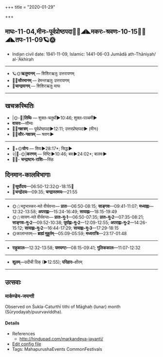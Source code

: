 +++
title = "2020-01-29"

+++
## माघः-11-04,मीनः-पूर्वप्रोष्ठपदा🌛🌌◢◣मकरः-श्रवणः-10-15🌌🌞◢◣तपः-11-09🪐🌞
- Indian civil date: 1941-11-09, Islamic: 1441-06-03 Jumādā ath-Thāniyah/ al-ʾĀkhirah
___________________
- 🪐🌞**ऋतुमानम्** — शिशिरऋतुः उत्तरायणम्
- 🌌🌞**सौरमानम्** — हेमन्तऋतुः उत्तरायणम्
- 🌛**चान्द्रमानम्** — शिशिरऋतुः माघः
___________________


## खचक्रस्थितिः
- |🌞-🌛|**तिथिः** — शुक्ल-चतुर्थी►10:46; शुक्ल-पञ्चमी►  
- **वासरः**—सौम्यः  
- 🌌🌛**नक्षत्रम्** — पूर्वप्रोष्ठपदा►12:11; उत्तरप्रोष्ठपदा► (मीनः)  
- 🌌🌞**सौर-नक्षत्रम्** — श्रवणः►  
___________________
- 🌛+🌞**योगः** — शिवः►28:17*; सिद्धः►  
- २|🌛-🌞|**करणम्** — विष्टिः►10:46; बवः►24:02*; बालवः►  
- 🌌🌛- **चन्द्राष्टम-राशिः**—सिंहः  


## दिनमान-कालविभागाः
- 🌅**सूर्योदयः**—06:50-12:32🌞️-18:15🌇  
- 🌛**चन्द्रोदयः**—09:35; **चन्द्रास्तमयः**—21:55  
___________________
- 🌞⚝भट्टभास्कर-मते वीर्यवन्तः— **प्रातः**—06:50-08:15; **साङ्गवः**—09:41-11:07; **मध्याह्नः**—12:32-13:58; **अपराह्णः**—15:24-16:49; **सायाह्नः**—18:15-19:49  
- 🌞⚝सायण-मते वीर्यवन्तः— **प्रातः-मु॰1**—06:50-07:35; **प्रातः-मु॰2**—07:35-08:21; **साङ्गवः-मु॰2**—09:52-10:38; **पूर्वाह्णः-मु॰2**—12:09-12:55; **अपराह्णः-मु॰2**—14:26-15:12; **सायाह्णः-मु॰2**—16:44-17:29; **सायाह्णः-मु॰3**—17:29-18:15  
- 🌞कालान्तरम्— **ब्राह्मं मुहूर्तम्**—05:09-05:59; **मध्यरात्रिः**—23:17-01:48  
___________________
- **राहुकालः**—12:32-13:58; **यमघण्टः**—08:15-09:41; **गुलिककालः**—11:07-12:32  
___________________
- **शूलम्**—उदीची दिक् (►12:55); **परिहारः**–क्षीरम्  
___________________

## उत्सवाः
### मार्कण्डेय-जयन्ती

Observed on Śukla-Caturthī tithi of Māghaḥ (lunar) month (Sūryodayaḥ/puurvaviddha). 

#### Details
- References
  - http://hindupad.com/markandeya-jayanti/
- [Edit config file](https://github.com/jyotisham/adyatithi/tree/master/mahApuruSha/RShi/lunar_month/tithi/11/04/mArkaNDEya~jayantI.toml)
- Tags: MahapurushaEvents CommonFestivals


